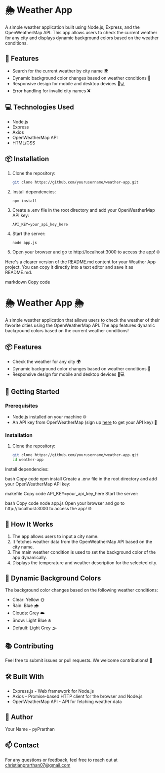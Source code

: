 # 🌦️ Weather App

A simple weather application built using Node.js, Express, and the OpenWeatherMap API. This app allows users to check the current weather for any city and displays dynamic background colors based on the weather conditions.

## 🚀 Features

- Search for the current weather by city name 🌍
- Dynamic background color changes based on weather conditions 🎨
- Responsive design for mobile and desktop devices 📱💻
- Error handling for invalid city names ❌

## 💻 Technologies Used

- Node.js
- Express
- Axios
- OpenWeatherMap API
- HTML/CSS

## 📦 Installation

1. Clone the repository:
   ```bash
   git clone https://github.com/yourusername/weather-app.git
2. Install dependencies:
   ```
   npm install
3. Create a .env file in the root directory and add your OpenWeatherMap API key:
   ```
   API_KEY=your_api_key_here
5. Start the server:
   ```
   node app.js
7. Open your browser and go to http://localhost:3000 to access the app! 🌐

   
Here's a clearer version of the README.md content for your Weather App project. You can copy it directly into a text editor and save it as README.md.

markdown
Copy code
# 🌦️ Weather App 🌦️

A simple weather application that allows users to check the weather of their favorite cities using the OpenWeatherMap API. The app features dynamic background colors based on the current weather conditions!

## 📦 Features

- Check the weather for any city 🌍
- Dynamic background color changes based on weather conditions 🎨
- Responsive design for mobile and desktop devices 📱💻

## 🚀 Getting Started

### Prerequisites

- Node.js installed on your machine 🌐
- An API key from OpenWeatherMap (sign up [here](https://openweathermap.org/appid) to get your API key) 🔑

### Installation

1. Clone the repository:

   ```bash
   git clone https://github.com/yourusername/weather-app.git
   cd weather-app
Install dependencies:

bash
Copy code
npm install
Create a .env file in the root directory and add your OpenWeatherMap API key:

makefile
Copy code
API_KEY=your_api_key_here
Start the server:

bash
Copy code
node app.js
Open your browser and go to http://localhost:3000 to access the app! 🌐

## 🌈 How It Works
1. The app allows users to input a city name.
2. It fetches weather data from the OpenWeatherMap API based on the city name.
3. The main weather condition is used to set the background color of the app dynamically.
4. Displays the temperature and weather description for the selected city.

## 🎨 Dynamic Background Colors
The background color changes based on the following weather conditions:
* Clear: Yellow 🌞
* Rain: Blue 🌧️
* Clouds: Grey ☁️
* Snow: Light Blue ❄️
* Default: Light Grey 🌫️

## 📚 Contributing
Feel free to submit issues or pull requests. We welcome contributions! 🤝

## 🛠️ Built With
* Express.js - Web framework for Node.js
* Axios - Promise-based HTTP client for the browser and Node.js
* OpenWeatherMap API - API for fetching weather data
  
## 👤 Author
Your Name - pyPrarthan

## 📫 Contact
For any questions or feedback, feel free to reach out at christianprarthan07@gmail.com


